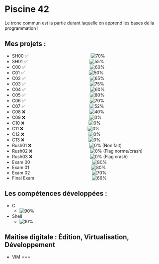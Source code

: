 # Piscine 42
Le tronc commun est la partie durant laquelle on apprend les bases de la programmation !
## Mes projets :
- SH00 :white_check_mark: &emsp;&emsp;&emsp;&emsp;&emsp;&emsp;&emsp;&emsp;&emsp;&emsp;&emsp;&emsp;&emsp;&emsp;![70%](https://progress-bar.dev/70)
- SH01 :white_check_mark: &emsp;&emsp;&emsp;&emsp;&emsp;&emsp;&emsp;&emsp;&emsp;&emsp;&emsp;&emsp;&emsp;&emsp;![55%](https://progress-bar.dev/55)
- C00 :white_check_mark: &emsp;&emsp;&emsp;&emsp;&emsp;&emsp;&emsp;&emsp;&emsp;&emsp;&emsp;&emsp;&emsp;&emsp;&ensp;![60%](https://progress-bar.dev/60)
- C01 :white_check_mark: &emsp;&emsp;&emsp;&emsp;&emsp;&emsp;&emsp;&emsp;&emsp;&emsp;&emsp;&emsp;&emsp;&emsp;&ensp;![50%](https://progress-bar.dev/50)
- C02 :white_check_mark: &emsp;&emsp;&emsp;&emsp;&emsp;&emsp;&emsp;&emsp;&emsp;&emsp;&emsp;&emsp;&emsp;&emsp;&ensp;![65%](https://progress-bar.dev/65)
- C03 :white_check_mark: &emsp;&emsp;&emsp;&emsp;&emsp;&emsp;&emsp;&emsp;&emsp;&emsp;&emsp;&emsp;&emsp;&emsp;&ensp;![75%](https://progress-bar.dev/75)
- C04 :white_check_mark: &emsp;&emsp;&emsp;&emsp;&emsp;&emsp;&emsp;&emsp;&emsp;&emsp;&emsp;&emsp;&emsp;&emsp;&ensp;![60%](https://progress-bar.dev/60)
- C05 :white_check_mark: &emsp;&emsp;&emsp;&emsp;&emsp;&emsp;&emsp;&emsp;&emsp;&emsp;&emsp;&emsp;&emsp;&emsp;&ensp;![80%](https://progress-bar.dev/80)
- C06 :white_check_mark: &emsp;&emsp;&emsp;&emsp;&emsp;&emsp;&emsp;&emsp;&emsp;&emsp;&emsp;&emsp;&emsp;&emsp;&ensp;![70%](https://progress-bar.dev/70)
- C07 :white_check_mark: &emsp;&emsp;&emsp;&emsp;&emsp;&emsp;&emsp;&emsp;&emsp;&emsp;&emsp;&emsp;&emsp;&emsp;&ensp;![52%](https://progress-bar.dev/52)
- C08 :x: &emsp;&emsp;&emsp;&emsp;&emsp;&emsp;&emsp;&emsp;&emsp;&emsp;&emsp;&emsp;&emsp;&emsp;&ensp;![40%](https://progress-bar.dev/40)
- C09 :x: &emsp;&emsp;&emsp;&emsp;&emsp;&emsp;&emsp;&emsp;&emsp;&emsp;&emsp;&emsp;&emsp;&emsp;&ensp;![0%](https://progress-bar.dev/0)
- C10 :x: &emsp;&emsp;&emsp;&emsp;&emsp;&emsp;&emsp;&emsp;&emsp;&emsp;&emsp;&emsp;&emsp;&emsp;&ensp;![0%](https://progress-bar.dev/0)
- C11 :x: &emsp;&emsp;&emsp;&emsp;&emsp;&emsp;&emsp;&emsp;&emsp;&emsp;&emsp;&emsp;&emsp;&emsp;&ensp;![0%](https://progress-bar.dev/0)
- C12 :x: &emsp;&emsp;&emsp;&emsp;&emsp;&emsp;&emsp;&emsp;&emsp;&emsp;&emsp;&emsp;&emsp;&emsp;&ensp;![0%](https://progress-bar.dev/0)
- C13 :x: &emsp;&emsp;&emsp;&emsp;&emsp;&emsp;&emsp;&emsp;&emsp;&emsp;&emsp;&emsp;&emsp;&emsp;&ensp;![0%](https://progress-bar.dev/0)
- Rush01 :x: &emsp;&emsp;&emsp;&emsp;&emsp;&emsp;&emsp;&emsp;&emsp;&emsp;&emsp;&emsp;&emsp;![0%](https://progress-bar.dev/0) (Non fait)
- Rush02 :x: &emsp;&emsp;&emsp;&emsp;&emsp;&emsp;&emsp;&emsp;&emsp;&emsp;&emsp;&emsp;&emsp;![0%](https://progress-bar.dev/0) (Flag norme/crash)
- Rush03 :x: &emsp;&emsp;&emsp;&emsp;&emsp;&emsp;&emsp;&emsp;&emsp;&emsp;&emsp;&emsp;&emsp;![0%](https://progress-bar.dev/0) (Flag crash)
&nbsp;
- Exam 00 &emsp;&emsp;&emsp;&emsp;&emsp;&emsp;&emsp;&emsp;&emsp;&emsp;&emsp;&emsp;&emsp;&emsp;![80%](https://progress-bar.dev/80)
- Exam 01 &emsp;&emsp;&emsp;&emsp;&emsp;&emsp;&emsp;&emsp;&emsp;&emsp;&emsp;&emsp;&emsp;&emsp;![80%](https://progress-bar.dev/80)
- Exam 02 &emsp;&emsp;&emsp;&emsp;&emsp;&emsp;&emsp;&emsp;&emsp;&emsp;&emsp;&emsp;&emsp;&emsp;![70%](https://progress-bar.dev/70)
- Final Exam &emsp;&emsp;&emsp;&emsp;&emsp;&emsp;&emsp;&emsp;&emsp;&emsp;&emsp;&emsp;&emsp;![66%](https://progress-bar.dev/66)
## Les compétences développées :
- C
  - ![90%](https://progress-bar.dev/90)
- Shell
  - ![10%](https://progress-bar.dev/10)
## Maitise digitale : Édition, Virtualisation, Développement
- VIM         ⭐⭐⭐

